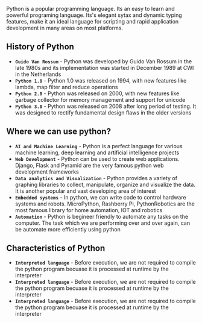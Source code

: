Python is a popular programming language. Its an easy to learn and powerful programing language. Its's elegant sytax and dynamic typing features, make it an ideal language for scripting and rapid application development in many areas on most platforms.

## **History of Python**

* **`Guido Van Rossum`** - Python was developed by Guido Van Rossum in the late 1980s and its implementation was started in December 1989 at CWI in the Netherlands
* **`Python 1.0`** - Python 1.0 was released on 1994, with new features like lambda, map filter and reduce operations
* **`Python 2.0`** - Python was released on 2000, with new features like garbage collector for memory management and support for unicode
* **`Python 3.0`** - Python was released on 2008 after long period of testing. It was designed to rectify fundamental design flaws in the older versions

## **Where we can use python?**

* **`AI and Machine Learning`** - Python is a perfect language for various machine learning, deep learning and artificial intelligence projects
* **`Web Development`** - Python can be used to create web applications. Django, Flask and Pyramid are the very famous python web development frameworks
* **`Data analytics and Visualization`** - Python provides a variety of graphing libraries to collect, manipulate, organize and visualize the data. It is another popular and vast developing area of interest
* **`Embedded systems`** - In python, we can write code to control hardware systems and robots. MicroPython, Rashberry Pi, PythonRobotics are the most famous library for home automation, IOT and robotics
* **`Automation`** - Python is begineer friendly to automate any tasks on the computer. The task which we are performing over and over again, can be automate more efficiently using python

## **Characteristics of Python**

* **`Interpreted language`** - Before execution, we are not required to compile the python program becuase it is processed at runtime by the interpreter
* **`Interpreted language`** - Before execution, we are not required to compile the python program becuase it is processed at runtime by the interpreter
* **`Interpreted language`** - Before execution, we are not required to compile the python program becuase it is processed at runtime by the interpreter
